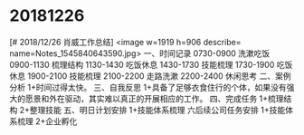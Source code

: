# 20181226

[# 2018/12/26 肖威工作总结]
<image w=1919 h=906 describe= name=Notes_1545840643590.jpg>
一、时间记录
0730-0900 洗漱吃饭
0900-1130 梳理结构
1130-1430 吃饭休息
1430-1730 技能梳理
1730-1900 吃饭休息
1900-2100 技能梳理
2100-2200 走路洗漱
2200-2400 休闲思考
二、案例分析
1+时间过得太快。
三、自我反思
1+具备了足够衣食住行的个体，如果没有强大的愿景和外在驱动，其实难以真正的开展相应的工作。
四、完成任务
1+梳理结构
2+整理技能
五、明日计划安排
1+技能体系梳理
六后续公司任务安排
1+技能体系梳理 2+企业孵化
